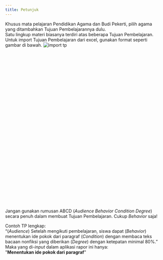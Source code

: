 ```yaml
---
title: Petunjuk
---
```


Khusus mata pelajaran Pendidikan Agama dan Budi Pekerti, pilih agama yang ditambahkan Tujuan Pembelajarannya dulu.<br>
Satu lingkup materi biasanya terdiri atas beberapa Tujuan Pembelajaran.<br>
Untuk import Tujuan Pembelajaran dari excel, gunakan format seperti gambar di bawah.
![import tp](/importtp.png)

<div role="alert" class="alert alert-warning">
  <svg xmlns="http://www.w3.org/2000/svg" class="h-6 w-6 shrink-0 stroke-current" fill="none" viewBox="0 0 24 24">
    <path stroke-linecap="round" stroke-linejoin="round" stroke-width="2" d="M12 9v2m0 4h.01m-6.938 4h13.856c1.54 0 2.502-1.667 1.732-3L13.732 4c-.77-1.333-2.694-1.333-3.464 0L3.34 16c-.77 1.333.192 3 1.732 3z" />
  </svg>
  <span>Jangan gunakan rumusan ABCD (<i>Audience Behavior Condition Degree</i>) secara penuh dalam membuat Tujuan Pembelajaran. Cukup <i>Behavior</i> saja!</span>
</div>

Contoh TP lengkap:<br>
“<span class="text-primary">(<i>Audience</i>) Setelah mengikuti pembelajaran, siswa dapat</span> <span class="text-secondary">(<i>Behavior</i>) menentukan ide pokok dari paragraf</span> <span class="text-warning">(<i>Condition</i>) dengan membaca teks bacaan nonfiksi yang diberikan</span> <span class="text-info">(<i>Degree</i>) dengan ketepatan minimal 80%.</span>”<br>
Maka yang di-*input* dalam aplikasi rapor ini hanya:<br>
"**Menentukan ide pokok dari paragraf**"